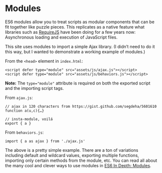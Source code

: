 # Modules

ES6 modules allow you to treat scripts as modular components that can be fit together like puzzle pieces. This replicates as a native feature what libraries such as [RequireJS](http://requirejs.org/) have been doing for a few years now: Asynchronous loading and execution of JavaScript files.

This site uses modules to import a simple Ajax library. (I didn’t need to do it this way, but I wanted to demonstrate a working example of modules.)

From the `<head>` element in `index.html`:

    <script defer type="module" src="assets/js/ajax.js"></script>
    <script defer type="module" src="assets/js/behaviors.js"></script>

**Note:** The `type="module"` attribute is required on both the exported script and the importing script tags.

From `ajax.js`:

    // ajax in 120 characters from https://gist.github.com/segdeha/5601610
    function a(u,c){…}

    // insta-module, voilá
    export { a }

From `behaviors.js`:

    import { a as ajax } from './ajax.js'

The above is a pretty simple example. There are a ton of variations including default and wildcard values, exporting multiple functions, importing only certain methods from the module, etc. You can read all about the many cool and clever ways to use modules in [ES6 In Depth: Modules](https://hacks.mozilla.org/2015/08/es6-in-depth-modules/).
